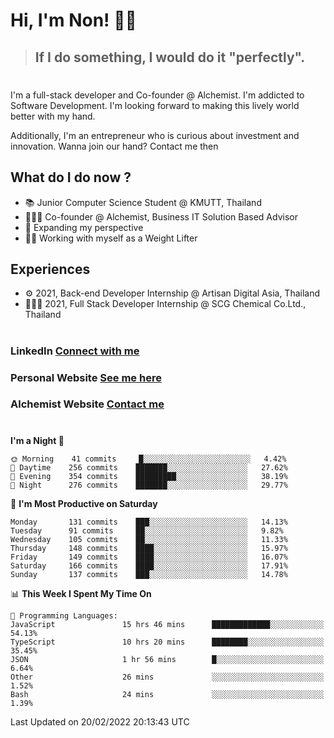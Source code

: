 # Hi, I'm Non! 🖐🏻

> ## If I do something, I would do it "perfectly".

#

I'm a full-stack developer and Co-founder @ Alchemist. I'm addicted to Software Development. I'm looking forward to making this lively world better with my hand.

Additionally, I'm an entrepreneur who is curious about investment and innovation. Wanna join our hand? Contact me then

## What do I do now ?

- 📚 Junior Computer Science Student @ KMUTT, Thailand
- 🧑🏻‍💻 Co-founder @ Alchemist, Business IT Solution Based Advisor
- 🌈 Expanding my perspective
- 🏋🏻 Working with myself as a Weight Lifter

## Experiences

- ⚙️ 2021, Back-end Developer Internship @ Artisan Digital Asia, Thailand
- 🧑🏻‍💻 2021, Full Stack Developer Internship @ SCG Chemical Co.Ltd., Thailand

#

### LinkedIn [Connect with me](https://www.linkedin.com/in/non-nontra/)

### Personal Website [See me here](https://nonnontra.com/)

### Alchemist Website [Contact me](https://alchemist-softwarehouse.co/)

#

<!--START_SECTION:waka-->
**I'm a Night 🦉** 

```text
🌞 Morning    41 commits     █░░░░░░░░░░░░░░░░░░░░░░░░   4.42% 
🌆 Daytime    256 commits    ███████░░░░░░░░░░░░░░░░░░   27.62% 
🌃 Evening    354 commits    █████████░░░░░░░░░░░░░░░░   38.19% 
🌙 Night      276 commits    ███████░░░░░░░░░░░░░░░░░░   29.77%

```
📅 **I'm Most Productive on Saturday** 

```text
Monday       131 commits    ███░░░░░░░░░░░░░░░░░░░░░░   14.13% 
Tuesday      91 commits     ██░░░░░░░░░░░░░░░░░░░░░░░   9.82% 
Wednesday    105 commits    ██░░░░░░░░░░░░░░░░░░░░░░░   11.33% 
Thursday     148 commits    ████░░░░░░░░░░░░░░░░░░░░░   15.97% 
Friday       149 commits    ████░░░░░░░░░░░░░░░░░░░░░   16.07% 
Saturday     166 commits    ████░░░░░░░░░░░░░░░░░░░░░   17.91% 
Sunday       137 commits    ███░░░░░░░░░░░░░░░░░░░░░░   14.78%

```


📊 **This Week I Spent My Time On** 

```text
💬 Programming Languages: 
JavaScript               15 hrs 46 mins      █████████████░░░░░░░░░░░░   54.13% 
TypeScript               10 hrs 20 mins      ████████░░░░░░░░░░░░░░░░░   35.45% 
JSON                     1 hr 56 mins        █░░░░░░░░░░░░░░░░░░░░░░░░   6.64% 
Other                    26 mins             ░░░░░░░░░░░░░░░░░░░░░░░░░   1.52% 
Bash                     24 mins             ░░░░░░░░░░░░░░░░░░░░░░░░░   1.39%

```


 Last Updated on 20/02/2022 20:13:43 UTC
<!--END_SECTION:waka-->
